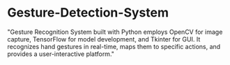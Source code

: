 # Gesture-Detection-System
"Gesture Recognition System built with Python employs OpenCV for image capture, TensorFlow for model development, and Tkinter for GUI. It recognizes hand gestures in real-time, maps them to specific actions, and provides a user-interactive platform."
